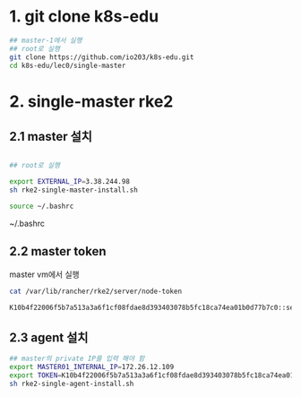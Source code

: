 # 1.  git clone k8s-edu
```bash
## master-1에서 실행
## root로 실행  
git clone https://github.com/io203/k8s-edu.git
cd k8s-edu/lec0/single-master
```

# 2. single-master rke2

## 2.1 master 설치
```bash

## root로 실행  

export EXTERNAL_IP=3.38.244.98
sh rke2-single-master-install.sh

source ~/.bashrc

```
~/.bashrc
## 2.2 master token  

master vm에서 실행  
```sh
cat /var/lib/rancher/rke2/server/node-token

K10b4f22006f5b7a513a3a6f1cf08fdae8d393403078b5fc18ca74ea01b0d77b7c0::server:140d412dcc5a2d60ae82a9ca23604db4
```

## 2.3 agent 설치
```sh
## master의 private IP를 입력 해야 함 
export MASTER01_INTERNAL_IP=172.26.12.109
export TOKEN=K10b4f22006f5b7a513a3a6f1cf08fdae8d393403078b5fc18ca74ea01b0d77b7c0::server:140d412dcc5a2d60ae82a9ca23604db4
sh rke2-single-agent-install.sh
```

